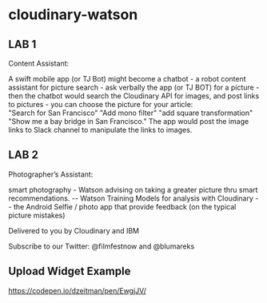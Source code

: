# cloudinary-watson


## LAB 1
Content Assistant: 

A swift mobile app (or TJ Bot) might become a chatbot - a robot content assistant for picture search - 
ask verbally the app (or TJ BOT) for a picture - then the chatbot would search the Cloudinary API for images, 
and post links to pictures - you can choose the picture for your article:   
"Search for San Francisco"  "Add mono filter" "add square transformation"   "Show me a bay bridge in San Francisco."
The app would post the image links to Slack channel to manipulate the links to images.

## LAB 2
Photographer’s Assistant:

smart photography - Watson advising on taking a greater picture thru smart recommendations.
-- Watson Training Models for analysis with Cloudinary
-- the Android Selfie / photo app that provide feedback (on the typical picture mistakes)

Delivered to you by Cloudinary and IBM 

Subscribe to our Twitter: @filmfestnow and @blumareks

## Upload Widget Example
https://codepen.io/dzeitman/pen/EwgjJV/

